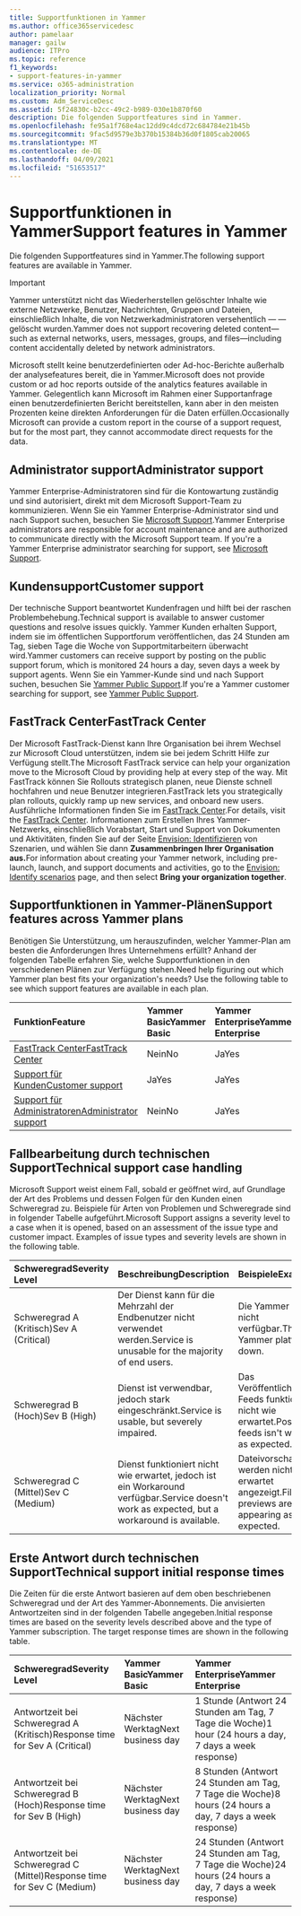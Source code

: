 ```yaml
---
title: Supportfunktionen in Yammer
ms.author: office365servicedesc
author: pamelaar
manager: gailw
audience: ITPro
ms.topic: reference
f1_keywords:
- support-features-in-yammer
ms.service: o365-administration
localization_priority: Normal
ms.custom: Adm_ServiceDesc
ms.assetid: 5f24830c-b2cc-49c2-b989-030e1b870f60
description: Die folgenden Supportfeatures sind in Yammer.
ms.openlocfilehash: fe95a1f768e4ac12dd9c4dcd72c684784e21b45b
ms.sourcegitcommit: 9fac5d9579e3b370b15384b36d0f1805cab20065
ms.translationtype: MT
ms.contentlocale: de-DE
ms.lasthandoff: 04/09/2021
ms.locfileid: "51653517"
---
```

# <a name="support-features-in-yammer"></a><span data-ttu-id="bbbf6-103">Supportfunktionen in Yammer</span><span class="sxs-lookup"><span data-stu-id="bbbf6-103">Support features in Yammer</span></span>

<span data-ttu-id="bbbf6-104">Die folgenden Supportfeatures sind in Yammer.</span><span class="sxs-lookup"><span data-stu-id="bbbf6-104">The following support features are available in Yammer.</span></span>
  
> [!IMPORTANT]
> <span data-ttu-id="bbbf6-105">Yammer unterstützt nicht das Wiederherstellen gelöschter Inhalte wie externe Netzwerke, Benutzer, Nachrichten, Gruppen und Dateien, einschließlich Inhalte, die von Netzwerkadministratoren versehentlich &mdash; &mdash; gelöscht wurden.</span><span class="sxs-lookup"><span data-stu-id="bbbf6-105">Yammer does not support recovering deleted content&mdash;such as external networks, users, messages, groups, and files&mdash;including content accidentally deleted by network administrators.</span></span>
>
> <span data-ttu-id="bbbf6-106">Microsoft stellt keine benutzerdefinierten oder Ad-hoc-Berichte außerhalb der analysefeatures bereit, die in Yammer.</span><span class="sxs-lookup"><span data-stu-id="bbbf6-106">Microsoft does not provide custom or ad hoc reports outside of the analytics features available in Yammer.</span></span> <span data-ttu-id="bbbf6-107">Gelegentlich kann Microsoft im Rahmen einer Supportanfrage einen benutzerdefinierten Bericht bereitstellen, kann aber in den meisten Prozenten keine direkten Anforderungen für die Daten erfüllen.</span><span class="sxs-lookup"><span data-stu-id="bbbf6-107">Occasionally Microsoft can provide a custom report in the course of a support request, but for the most part, they cannot accommodate direct requests for the data.</span></span>

## <a name="administrator-support"></a><span data-ttu-id="bbbf6-108">Administrator support</span><span class="sxs-lookup"><span data-stu-id="bbbf6-108">Administrator support</span></span>

<span data-ttu-id="bbbf6-p102">Yammer Enterprise-Administratoren sind für die Kontowartung zuständig und sind autorisiert, direkt mit dem Microsoft Support-Team zu kommunizieren. Wenn Sie ein Yammer Enterprise-Administrator sind und nach Support suchen, besuchen Sie [Microsoft Support](https://go.microsoft.com/fwlink/p/?LinkId=330922).</span><span class="sxs-lookup"><span data-stu-id="bbbf6-p102">Yammer Enterprise administrators are responsible for account maintenance and are authorized to communicate directly with the Microsoft Support team. If you're a Yammer Enterprise administrator searching for support, see [Microsoft Support](https://go.microsoft.com/fwlink/p/?LinkId=330922).</span></span>

## <a name="customer-support"></a><span data-ttu-id="bbbf6-111">Kundensupport</span><span class="sxs-lookup"><span data-stu-id="bbbf6-111">Customer support</span></span>

<span data-ttu-id="bbbf6-112">Der technische Support beantwortet Kundenfragen und hilft bei der raschen Problembehebung.</span><span class="sxs-lookup"><span data-stu-id="bbbf6-112">Technical support is available to answer customer questions and resolve issues quickly.</span></span> <span data-ttu-id="bbbf6-113">Yammer Kunden erhalten Support, indem sie im öffentlichen Supportforum veröffentlichen, das 24 Stunden am Tag, sieben Tage die Woche von Supportmitarbeitern überwacht wird.</span><span class="sxs-lookup"><span data-stu-id="bbbf6-113">Yammer customers can receive support by posting on the public support forum, which is monitored 24 hours a day, seven days a week by support agents.</span></span> <span data-ttu-id="bbbf6-114">Wenn Sie ein Yammer-Kunde sind und nach Support suchen, besuchen Sie [Yammer Public Support](https://go.microsoft.com/fwlink/p/?LinkId=330921).</span><span class="sxs-lookup"><span data-stu-id="bbbf6-114">If you're a Yammer customer searching for support, see [Yammer Public Support](https://go.microsoft.com/fwlink/p/?LinkId=330921).</span></span>
   
## <a name="fasttrack-center"></a><span data-ttu-id="bbbf6-115">FastTrack Center</span><span class="sxs-lookup"><span data-stu-id="bbbf6-115">FastTrack Center</span></span>

<span data-ttu-id="bbbf6-116">Der Microsoft FastTrack-Dienst kann Ihre Organisation bei ihrem Wechsel zur Microsoft Cloud unterstützen, indem sie bei jedem Schritt Hilfe zur Verfügung stellt.</span><span class="sxs-lookup"><span data-stu-id="bbbf6-116">The Microsoft FastTrack service can help your organization move to the Microsoft Cloud by providing help at every step of the way.</span></span> <span data-ttu-id="bbbf6-117">Mit FastTrack können Sie Rollouts strategisch planen, neue Dienste schnell hochfahren und neue Benutzer integrieren.</span><span class="sxs-lookup"><span data-stu-id="bbbf6-117">FastTrack lets you strategically plan rollouts, quickly ramp up new services, and onboard new users.</span></span> <span data-ttu-id="bbbf6-118">Ausführliche Informationen finden Sie im [FastTrack Center](https://go.microsoft.com/fwlink/?LinkID=518597&amp;clcid=0x409).</span><span class="sxs-lookup"><span data-stu-id="bbbf6-118">For details, visit the [FastTrack Center](https://go.microsoft.com/fwlink/?LinkID=518597&amp;clcid=0x409).</span></span> <span data-ttu-id="bbbf6-119">Informationen zum Erstellen Ihres Yammer-Netzwerks, einschließlich Vorabstart, Start und Support von Dokumenten und Aktivitäten, finden Sie auf der Seite [Envision: Identifizieren](https://fasttrack.microsoft.com/office/envision/identify-scenarios) von Szenarien, und wählen Sie dann **Zusammenbringen Ihrer Organisation aus.**</span><span class="sxs-lookup"><span data-stu-id="bbbf6-119">For information about creating your Yammer network, including pre-launch, launch, and support documents and activities, go to the [Envision: Identify scenarios](https://fasttrack.microsoft.com/office/envision/identify-scenarios) page, and then select **Bring your organization together**.</span></span>

## <a name="support-features-across-yammer-plans"></a><span data-ttu-id="bbbf6-120">Supportfunktionen in Yammer-Plänen</span><span class="sxs-lookup"><span data-stu-id="bbbf6-120">Support features across Yammer plans</span></span>

<span data-ttu-id="bbbf6-p105">Benötigen Sie Unterstützung, um herauszufinden, welcher Yammer-Plan am besten die Anforderungen Ihres Unternehmens erfüllt? Anhand der folgenden Tabelle erfahren Sie, welche Supportfunktionen in den verschiedenen Plänen zur Verfügung stehen.</span><span class="sxs-lookup"><span data-stu-id="bbbf6-p105">Need help figuring out which Yammer plan best fits your organization's needs? Use the following table to see which support features are available in each plan.</span></span>
  
|<span data-ttu-id="bbbf6-123">**Funktion**</span><span class="sxs-lookup"><span data-stu-id="bbbf6-123">**Feature**</span></span>|<span data-ttu-id="bbbf6-124">**Yammer Basic**</span><span class="sxs-lookup"><span data-stu-id="bbbf6-124">**Yammer Basic**</span></span>|<span data-ttu-id="bbbf6-125">**Yammer Enterprise**</span><span class="sxs-lookup"><span data-stu-id="bbbf6-125">**Yammer Enterprise**</span></span>|
|:-----|:-----|:-----|
|[<span data-ttu-id="bbbf6-126">FastTrack Center</span><span class="sxs-lookup"><span data-stu-id="bbbf6-126">FastTrack Center</span></span>](https://go.microsoft.com/fwlink/?LinkID=518597&amp;clcid=0x409) <br/> |<span data-ttu-id="bbbf6-127">Nein</span><span class="sxs-lookup"><span data-stu-id="bbbf6-127">No</span></span>  <br/> |<span data-ttu-id="bbbf6-128">Ja</span><span class="sxs-lookup"><span data-stu-id="bbbf6-128">Yes</span></span>  <br/> |
|[<span data-ttu-id="bbbf6-129">Support für Kunden</span><span class="sxs-lookup"><span data-stu-id="bbbf6-129">Customer support</span></span>](support-features-in-yammer.md#customer-support) <br/> |<span data-ttu-id="bbbf6-130">Ja</span><span class="sxs-lookup"><span data-stu-id="bbbf6-130">Yes</span></span>  <br/> |<span data-ttu-id="bbbf6-131">Ja</span><span class="sxs-lookup"><span data-stu-id="bbbf6-131">Yes</span></span>  <br/> |
|[<span data-ttu-id="bbbf6-132">Support für Administratoren</span><span class="sxs-lookup"><span data-stu-id="bbbf6-132">Administrator support</span></span>](support-features-in-yammer.md#administrator-support) <br/> |<span data-ttu-id="bbbf6-133">Nein</span><span class="sxs-lookup"><span data-stu-id="bbbf6-133">No</span></span>  <br/> |<span data-ttu-id="bbbf6-134">Ja</span><span class="sxs-lookup"><span data-stu-id="bbbf6-134">Yes</span></span>  <br/> |
 
## <a name="technical-support-case-handling"></a><span data-ttu-id="bbbf6-135">Fallbearbeitung durch technischen Support</span><span class="sxs-lookup"><span data-stu-id="bbbf6-135">Technical support case handling</span></span>

<span data-ttu-id="bbbf6-p106">Microsoft Support weist einem Fall, sobald er geöffnet wird, auf Grundlage der Art des Problems und dessen Folgen für den Kunden einen Schweregrad zu. Beispiele für Arten von Problemen und Schweregrade sind in folgender Tabelle aufgeführt.</span><span class="sxs-lookup"><span data-stu-id="bbbf6-p106">Microsoft Support assigns a severity level to a case when it is opened, based on an assessment of the issue type and customer impact. Examples of issue types and severity levels are shown in the following table.</span></span> 
  
|<span data-ttu-id="bbbf6-138">**Schweregrad**</span><span class="sxs-lookup"><span data-stu-id="bbbf6-138">**Severity Level**</span></span>|<span data-ttu-id="bbbf6-139">**Beschreibung**</span><span class="sxs-lookup"><span data-stu-id="bbbf6-139">**Description**</span></span>|<span data-ttu-id="bbbf6-140">**Beispiele**</span><span class="sxs-lookup"><span data-stu-id="bbbf6-140">**Examples**</span></span>|
|:-----|:-----|:-----|
|<span data-ttu-id="bbbf6-141">Schweregrad A (Kritisch)</span><span class="sxs-lookup"><span data-stu-id="bbbf6-141">Sev A (Critical)</span></span>  <br/> |<span data-ttu-id="bbbf6-142">Der Dienst kann für die Mehrzahl der Endbenutzer nicht verwendet werden.</span><span class="sxs-lookup"><span data-stu-id="bbbf6-142">Service is unusable for the majority of end users.</span></span>  <br/> |<span data-ttu-id="bbbf6-143">Die Yammer ist nicht verfügbar.</span><span class="sxs-lookup"><span data-stu-id="bbbf6-143">The Yammer platform is down.</span></span>  <br/> |
|<span data-ttu-id="bbbf6-144">Schweregrad B (Hoch)</span><span class="sxs-lookup"><span data-stu-id="bbbf6-144">Sev B (High)</span></span>  <br/> |<span data-ttu-id="bbbf6-145">Dienst ist verwendbar, jedoch stark eingeschränkt.</span><span class="sxs-lookup"><span data-stu-id="bbbf6-145">Service is usable, but severely impaired.</span></span>  <br/> |<span data-ttu-id="bbbf6-146">Das Veröffentlichen in Feeds funktioniert nicht wie erwartet.</span><span class="sxs-lookup"><span data-stu-id="bbbf6-146">Posting to feeds isn't working as expected.</span></span>  <br/> |
|<span data-ttu-id="bbbf6-147">Schweregrad C (Mittel)</span><span class="sxs-lookup"><span data-stu-id="bbbf6-147">Sev C (Medium)</span></span>  <br/> |<span data-ttu-id="bbbf6-148">Dienst funktioniert nicht wie erwartet, jedoch ist ein Workaround verfügbar.</span><span class="sxs-lookup"><span data-stu-id="bbbf6-148">Service doesn't work as expected, but a workaround is available.</span></span>  <br/> |<span data-ttu-id="bbbf6-149">Dateivorschauen werden nicht wie erwartet angezeigt.</span><span class="sxs-lookup"><span data-stu-id="bbbf6-149">File previews aren't appearing as expected.</span></span>  <br/> |

## <a name="technical-support-initial-response-times"></a><span data-ttu-id="bbbf6-150">Erste Antwort durch technischen Support</span><span class="sxs-lookup"><span data-stu-id="bbbf6-150">Technical support initial response times</span></span>

<span data-ttu-id="bbbf6-p107">Die Zeiten für die erste Antwort basieren auf dem oben beschriebenen Schweregrad und der Art des Yammer-Abonnements. Die anvisierten Antwortzeiten sind in der folgenden Tabelle angegeben.</span><span class="sxs-lookup"><span data-stu-id="bbbf6-p107">Initial response times are based on the severity levels described above and the type of Yammer subscription. The target response times are shown in the following table.</span></span>
  
|<span data-ttu-id="bbbf6-153">**Schweregrad**</span><span class="sxs-lookup"><span data-stu-id="bbbf6-153">**Severity Level**</span></span>|<span data-ttu-id="bbbf6-154">**Yammer Basic**</span><span class="sxs-lookup"><span data-stu-id="bbbf6-154">**Yammer Basic**</span></span>|<span data-ttu-id="bbbf6-155">**Yammer Enterprise**</span><span class="sxs-lookup"><span data-stu-id="bbbf6-155">**Yammer Enterprise**</span></span>|
|:-----|:-----|:-----|
|<span data-ttu-id="bbbf6-156">Antwortzeit bei Schweregrad A (Kritisch)</span><span class="sxs-lookup"><span data-stu-id="bbbf6-156">Response time for Sev A (Critical)</span></span>  <br/> |<span data-ttu-id="bbbf6-157">Nächster Werktag</span><span class="sxs-lookup"><span data-stu-id="bbbf6-157">Next business day</span></span>  <br/> |<span data-ttu-id="bbbf6-158">1 Stunde (Antwort 24 Stunden am Tag, 7 Tage die Woche)</span><span class="sxs-lookup"><span data-stu-id="bbbf6-158">1 hour (24 hours a day, 7 days a week response)</span></span>  <br/> |
|<span data-ttu-id="bbbf6-159">Antwortzeit bei Schweregrad B (Hoch)</span><span class="sxs-lookup"><span data-stu-id="bbbf6-159">Response time for Sev B (High)</span></span>  <br/> |<span data-ttu-id="bbbf6-160">Nächster Werktag</span><span class="sxs-lookup"><span data-stu-id="bbbf6-160">Next business day</span></span>  <br/> |<span data-ttu-id="bbbf6-161">8 Stunden (Antwort 24 Stunden am Tag, 7 Tage die Woche)</span><span class="sxs-lookup"><span data-stu-id="bbbf6-161">8 hours (24 hours a day, 7 days a week response)</span></span>  <br/> |
|<span data-ttu-id="bbbf6-162">Antwortzeit bei Schweregrad C (Mittel)</span><span class="sxs-lookup"><span data-stu-id="bbbf6-162">Response time for Sev C (Medium)</span></span>  <br/> |<span data-ttu-id="bbbf6-163">Nächster Werktag</span><span class="sxs-lookup"><span data-stu-id="bbbf6-163">Next business day</span></span>  <br/> |<span data-ttu-id="bbbf6-164">24 Stunden (Antwort 24 Stunden am Tag, 7 Tage die Woche)</span><span class="sxs-lookup"><span data-stu-id="bbbf6-164">24 hours (24 hours a day, 7 days a week response)</span></span>  <br/> |
